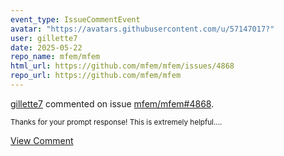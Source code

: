 ```yaml
---
event_type: IssueCommentEvent
avatar: "https://avatars.githubusercontent.com/u/57147017?"
user: gillette7
date: 2025-05-22
repo_name: mfem/mfem
html_url: https://github.com/mfem/mfem/issues/4868
repo_url: https://github.com/mfem/mfem
---
```


<a href='https://github.com/gillette7' target='_blank'>gillette7</a> commented on issue <a href='https://github.com/mfem/mfem/issues/4868' target='_blank'>mfem/mfem#4868</a>.

<small>Thanks for your prompt response!  This is extremely helpful....</small>

<a href='https://github.com/mfem/mfem/issues/4868' target='_blank'>View Comment</a>